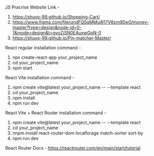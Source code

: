 JS Pracrise Website Link -

1. https://shuvo-99.github.io/Shopping-Cart/
2. https://www.figma.com/file/undFQ5qMMujR17V8zm9DeO/money-master?type=design&node-id=0-1&mode=design&t=gvoZiSN0EAuxwGpN-0
3. https://shuvo-99.github.io/Pin-matcher-Master/

React regular installation command -

1. npx create-react-app your_project_name
2. cd your_project_name
3. npm start

React Vite installation command -

1. npm create vite@latest your_project_name -- --template react
2. cd your_project_name
3. npm install
4. npm run dev

React Vite + React Router installation command -

1. npm create vite@latest your_project_name -- --template react
2. cd your_project_name
3. nnpm install react-router-dom localforage match-sorter sort-by
4. npm run dev

React Router Docs - https://reactrouter.com/en/main/start/tutorial
